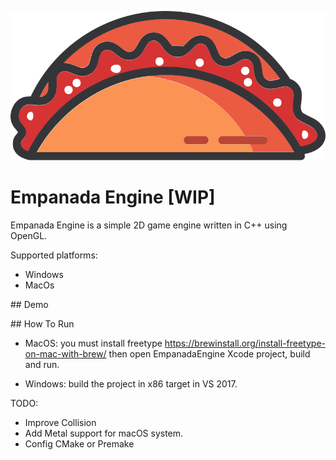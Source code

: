 

![image](https://github.com/ingridwarrior2901/EmpanadaEngine/blob/master/Images/empanada-icon.png?raw=true)

# Empanada Engine [WIP]

Empanada Engine is a simple 2D game engine written in C++ using OpenGL.

Supported platforms:

- Windows 
- MacOs

## Demo


## How To Run 

- MacOS: you must install freetype <https://brewinstall.org/install-freetype-on-mac-with-brew/> then open EmpanadaEngine Xcode project, build and run.


- Windows: build the project in x86 target in VS 2017.

TODO:

- Improve Collision
- Add Metal support for macOS system.
- Config CMake or Premake 

